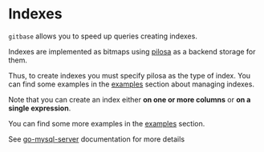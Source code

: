 # Indexes

`gitbase` allows you to speed up queries creating indexes.

Indexes are implemented as bitmaps using [pilosa](https://github.com/pilosa/pilosa) as a backend storage for them.

Thus, to create indexes you must specify pilosa as the type of index. You can find some examples in the [examples](./examples.md#create-an-index-for-columns-on-a-table) section about managing indexes.

Note that you can create an index either **on one or more columns** or **on a single expression**.

You can find some more examples in the [examples](./examples.md#create-an-index-for-columns-on-a-table) section.

See [go-mysql-server](https://github.com/src-d/go-mysql-server/tree/95285948912f7edaf92e2e66e44fa6c6ad509942#indexes) documentation for more details
